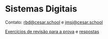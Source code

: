 # Sistemas Digitais 

Contato: rbd@cesar.school e jmsj@cesar.school 

[Exercícios de revisão para a prova](./assets/[SIM_SD]%20-%20Simulado%201ª%20unidade.pdf) e [respostas](https://docs.google.com/document/d/1oUKO-wxyoDFJ76JCavxLOdzM2Qi9voHNHbslazoSmTo/edit?usp=sharing)

